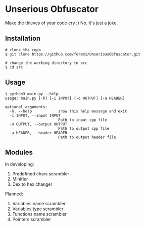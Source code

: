 # Unserious Obfuscator
Make the thieves of your code cry ;)
No, it's just a joke.

## Installation
```console
# clone the repo
$ git clone https://github.com/forem1/UnseriousObfuscator.git

# change the working directory to src
$ cd src
```

## Usage

```console
$ python3 main.py --help
usage: main.py [-h] [-i INPUT] [-o OUTPUT] [-a HEADER]

optional arguments:
  -h, --help            show this help message and exit
  -i INPUT, --input INPUT
                        Path to input cpp file
  -o OUTPUT, --output OUTPUT
                        Path to output cpp file
  -a HEADER, --header HEADER
                        Path to output header file
```
## Modules
In developing:
 1. Predefined chars scrambler
 2. Minifier
 3. Dex to hex changer

Planned:
 1. Variables name scrambler
 2. Variables type scrambler
 3. Functions name scrambler
 4. Pointers scrambler
